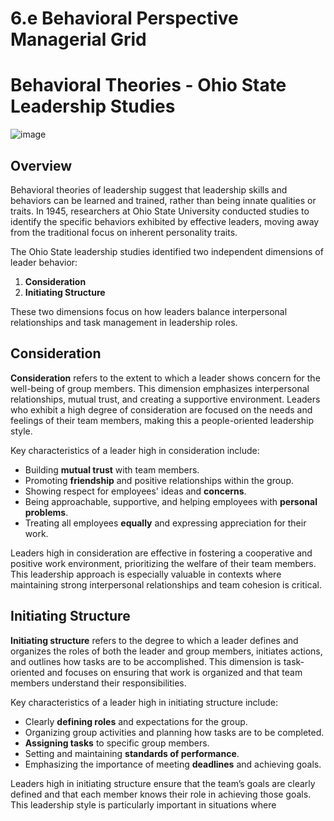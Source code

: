 # 6.e Behavioral Perspective Managerial Grid

# Behavioral Theories - Ohio State Leadership Studies

![image](https://github.com/user-attachments/assets/6bdbea77-3033-46be-aa9a-70d1de280152)


## Overview

Behavioral theories of leadership suggest that leadership skills and behaviors can be learned and trained, rather than being innate qualities or traits. In 1945, researchers at Ohio State University conducted studies to identify the specific behaviors exhibited by effective leaders, moving away from the traditional focus on inherent personality traits. 

The Ohio State leadership studies identified two independent dimensions of leader behavior:
1. **Consideration**
2. **Initiating Structure**

These two dimensions focus on how leaders balance interpersonal relationships and task management in leadership roles.

## Consideration

**Consideration** refers to the extent to which a leader shows concern for the well-being of group members. This dimension emphasizes interpersonal relationships, mutual trust, and creating a supportive environment. Leaders who exhibit a high degree of consideration are focused on the needs and feelings of their team members, making this a people-oriented leadership style.

Key characteristics of a leader high in consideration include:
- Building **mutual trust** with team members.
- Promoting **friendship** and positive relationships within the group.
- Showing respect for employees' ideas and **concerns**.
- Being approachable, supportive, and helping employees with **personal problems**.
- Treating all employees **equally** and expressing appreciation for their work.

Leaders high in consideration are effective in fostering a cooperative and positive work environment, prioritizing the welfare of their team members. This leadership approach is especially valuable in contexts where maintaining strong interpersonal relationships and team cohesion is critical.

## Initiating Structure

**Initiating structure** refers to the degree to which a leader defines and organizes the roles of both the leader and group members, initiates actions, and outlines how tasks are to be accomplished. This dimension is task-oriented and focuses on ensuring that work is organized and that team members understand their responsibilities.

Key characteristics of a leader high in initiating structure include:
- Clearly **defining roles** and expectations for the group.
- Organizing group activities and planning how tasks are to be completed.
- **Assigning tasks** to specific group members.
- Setting and maintaining **standards of performance**.
- Emphasizing the importance of meeting **deadlines** and achieving goals.

Leaders high in initiating structure ensure that the team’s goals are clearly defined and that each member knows their role in achieving those goals. This leadership style is particularly important in situations where

